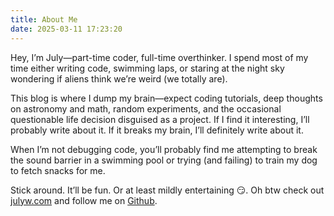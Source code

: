 ```yaml
---
title: About Me
date: 2025-03-11 17:23:20
---
```


Hey, I’m July—part-time coder, full-time overthinker. I spend most of my time either writing code, swimming laps, or staring at the night sky wondering if aliens think we’re weird (we totally are).

This blog is where I dump my brain—expect coding tutorials, deep thoughts on astronomy and math, random experiments, and the occasional questionable life decision disguised as a project. If I find it interesting, I’ll probably write about it. If it breaks my brain, I’ll definitely write about it.

When I’m not debugging code, you’ll probably find me attempting to break the sound barrier in a swimming pool or trying (and failing) to train my dog to fetch snacks for me.

Stick around. It’ll be fun. Or at least mildly entertaining 😏. Oh btw check out [julyw.com](https://julyw.com/) and follow me on [Github](https://github.com/JLW-7).

